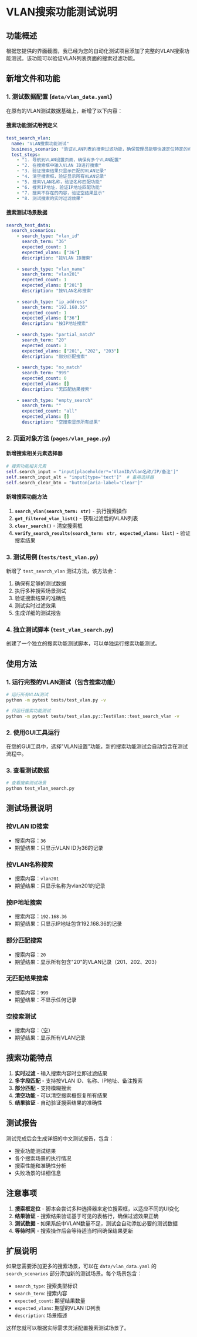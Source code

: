 # VLAN搜索功能测试说明

## 功能概述

根据您提供的界面截图，我已经为您的自动化测试项目添加了完整的VLAN搜索功能测试。该功能可以验证VLAN列表页面的搜索过滤功能。

## 新增文件和功能

### 1. 测试数据配置 (`data/vlan_data.yaml`)

在原有的VLAN测试数据基础上，新增了以下内容：

#### 搜索功能测试用例定义
```yaml
test_search_vlan:
  name: "VLAN搜索功能测试"
  business_scenario: "验证VLAN列表的搜索过滤功能，确保管理员能够快速定位特定的VLAN配置"
  test_steps:
    - "1. 导航到VLAN设置页面，确保有多个VLAN配置"
    - "2. 在搜索框中输入VLAN ID进行搜索"
    - "3. 验证搜索结果只显示匹配的VLAN记录"
    - "4. 清空搜索框，验证显示所有VLAN记录"
    - "5. 搜索VLAN名称，验证名称匹配功能"
    - "6. 搜索IP地址，验证IP地址匹配功能"
    - "7. 搜索不存在的内容，验证空结果显示"
    - "8. 测试搜索的实时过滤效果"
```

#### 搜索测试场景数据
```yaml
search_test_data:
  search_scenarios:
    - search_type: "vlan_id"
      search_term: "36"
      expected_count: 1
      expected_vlans: ["36"]
      description: "按VLAN ID搜索"
    
    - search_type: "vlan_name"
      search_term: "vlan201"
      expected_count: 1
      expected_vlans: ["201"]
      description: "按VLAN名称搜索"
    
    - search_type: "ip_address"
      search_term: "192.168.36"
      expected_count: 1
      expected_vlans: ["36"]
      description: "按IP地址搜索"
    
    - search_type: "partial_match"
      search_term: "20"
      expected_count: 3
      expected_vlans: ["201", "202", "203"]
      description: "部分匹配搜索"
    
    - search_type: "no_match"
      search_term: "999"
      expected_count: 0
      expected_vlans: []
      description: "无匹配结果搜索"
    
    - search_type: "empty_search"
      search_term: ""
      expected_count: "all"
      expected_vlans: []
      description: "空搜索显示所有结果"
```

### 2. 页面对象方法 (`pages/vlan_page.py`)

#### 新增搜索相关元素选择器
```python
# 搜索功能相关元素
self.search_input = "input[placeholder*='VlanID/Vlan名称/IP/备注']"
self.search_input_alt = "input[type='text']"  # 备用选择器
self.search_clear_btn = "button[aria-label='Clear']"
```

#### 新增搜索功能方法

1. **`search_vlan(search_term: str)`** - 执行搜索操作
2. **`get_filtered_vlan_list()`** - 获取过滤后的VLAN列表
3. **`clear_search()`** - 清空搜索框
4. **`verify_search_results(search_term: str, expected_vlans: list)`** - 验证搜索结果

### 3. 测试用例 (`tests/test_vlan.py`)

新增了 `test_search_vlan` 测试方法，该方法会：

1. 确保有足够的测试数据
2. 执行多种搜索场景测试
3. 验证搜索结果的准确性
4. 测试实时过滤效果
5. 生成详细的测试报告

### 4. 独立测试脚本 (`test_vlan_search.py`)

创建了一个独立的搜索功能测试脚本，可以单独运行搜索功能测试。

## 使用方法

### 1. 运行完整的VLAN测试（包含搜索功能）

```bash
# 运行所有VLAN测试
python -m pytest tests/test_vlan.py -v

# 只运行搜索功能测试
python -m pytest tests/test_vlan.py::TestVlan::test_search_vlan -v
```

### 2. 使用GUI工具运行

在您的GUI工具中，选择"VLAN设置"功能，新的搜索功能测试会自动包含在测试流程中。

### 3. 查看测试数据

```bash
# 查看搜索测试场景
python test_vlan_search.py
```

## 测试场景说明

### 按VLAN ID搜索
- 搜索内容：`36`
- 期望结果：只显示VLAN ID为36的记录

### 按VLAN名称搜索
- 搜索内容：`vlan201`
- 期望结果：只显示名称为vlan201的记录

### 按IP地址搜索
- 搜索内容：`192.168.36`
- 期望结果：只显示IP地址包含192.168.36的记录

### 部分匹配搜索
- 搜索内容：`20`
- 期望结果：显示所有包含"20"的VLAN记录（201、202、203）

### 无匹配结果搜索
- 搜索内容：`999`
- 期望结果：不显示任何记录

### 空搜索测试
- 搜索内容：（空）
- 期望结果：显示所有VLAN记录

## 搜索功能特点

1. **实时过滤** - 输入搜索内容时立即过滤结果
2. **多字段匹配** - 支持按VLAN ID、名称、IP地址、备注搜索
3. **部分匹配** - 支持模糊搜索
4. **清空功能** - 可以清空搜索框恢复所有结果
5. **结果验证** - 自动验证搜索结果的准确性

## 测试报告

测试完成后会生成详细的中文测试报告，包含：

- 搜索功能测试结果
- 各个搜索场景的执行情况
- 搜索性能和准确性分析
- 失败场景的详细信息

## 注意事项

1. **搜索框定位** - 脚本会尝试多种选择器来定位搜索框，以适应不同的UI变化
2. **结果验证** - 搜索结果验证基于可见的表格行，确保过滤效果正确
3. **测试数据** - 如果系统中VLAN数量不足，测试会自动添加必要的测试数据
4. **等待时间** - 搜索操作后会等待适当时间确保结果更新

## 扩展说明

如果您需要添加更多的搜索场景，可以在 `data/vlan_data.yaml` 的 `search_scenarios` 部分添加新的测试场景。每个场景包含：

- `search_type`: 搜索类型标识
- `search_term`: 搜索内容
- `expected_count`: 期望结果数量
- `expected_vlans`: 期望的VLAN ID列表
- `description`: 场景描述

这样您就可以根据实际需求灵活配置搜索测试场景了。 